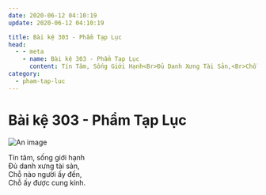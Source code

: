 ```yaml
---
date: 2020-06-12 04:10:19
update: 2020-06-12 04:10:19

title: Bài kệ 303 - Phẩm Tạp Lục
head:
  - - meta
    - name: Bài kệ 303 - Phẩm Tạp Lục
      content: Tín Tâm, Sống Giới Hạnh<Br>Ðủ Danh Xưng Tài Sản,<Br>Chỗ Nào Người Ấy Đến,<Br>Chỗ Ấy Được Cung Kính.<Br>
category:
  - pham-tap-luc
---
```


# Bài kệ 303 - Phẩm Tạp Lục

![An image](/img/pham-tap-luc/pham-tap-luc-303.jpg)

Tín tâm, sống giới hạnh<br>Ðủ danh xưng tài sản,<br>Chỗ nào người ấy đến,<br>Chỗ ấy được cung kính.<br>
